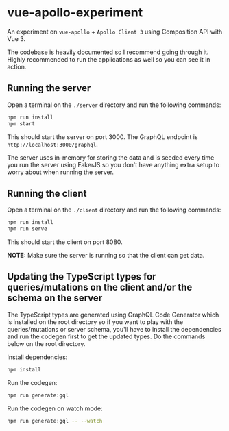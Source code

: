 # vue-apollo-experiment

An experiment on `vue-apollo` + `Apollo Client 3` using Composition API with Vue 3.

The codebase is heavily documented so I recommend going through it. Highly recommended to run the applications as well so you can see it in action.

## Running the server

Open a terminal on the `./server` directory and run the following commands:

```bash
npm run install
npm start
```

This should start the server on port 3000. The GraphQL endpoint is `http://localhost:3000/graphql`.

The server uses in-memory for storing the data and is seeded every time you run the server using FakerJS so you don't have anything extra setup to worry about when running the server.

## Running the client

Open a terminal on the `./client` directory and run the following commands:

```bash
npm run install
npm run serve
```

This should start the client on port 8080.

**NOTE:** Make sure the server is running so that the client can get data.

## Updating the TypeScript types for queries/mutations on the client and/or the schema on the server

The TypeScript types are generated using GraphQL Code Generator which is installed on the root directory so if you want to play with the queries/mutations or server schema, you'll have to install the dependencies and run the codegen first to get the updated types. Do the commands below on the root directory.

Install dependencies:

```bash
npm install
```

Run the codegen:

```bash
npm run generate:gql
```

Run the codegen on watch mode:

```bash
npm run generate:gql -- --watch
```

